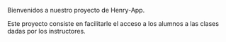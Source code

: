 Bienvenidos a nuestro proyecto de Henry-App.


Este proyecto consiste en facilitarle el acceso a los alumnos a las clases dadas por los instructores.